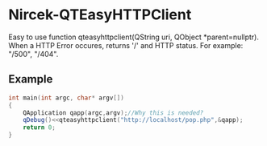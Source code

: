 # Nircek-QTEasyHTTPClient
Easy to use function qteasyhttpclient(QString uri, QObject *parent=nullptr).
When a HTTP Error occures, returns '/' and HTTP status. For example: "/500", "/404".
## Example
```c++
int main(int argc, char* argv[])
{
    QApplication qapp(argc,argv);//Why this is needed?
    qDebug()<<qteasyhttpclient("http://localhost/pop.php",&qapp);
    return 0;
}
```
